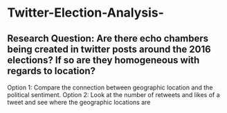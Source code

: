 # Twitter-Election-Analysis-
## Research Question: Are there echo chambers being created in twitter posts around the 2016 elections? If so are they homogeneous with regards to location? 


Option 1: Compare the connection between geographic location and the political sentiment. 
Option 2: Look at the number of retweets and likes of a tweet and see where the geographic locations are
